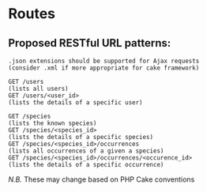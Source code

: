 Routes
==========

Proposed RESTful URL patterns:
---------------------------------

```
.json extensions should be supported for Ajax requests
(consider .xml if more appropriate for cake framework)

GET /users                                                       (lists all users)
GET /users/<user_id>                                             (lists the details of a specific user)

GET /species                                                     (lists the known species)
GET /species/<species_id>                                        (lists the details of a specific species)
GET /species/<species_id>/occurrences                            (lists all occurrences of a given a species)
GET /species/<species_id>/occurrences/<occurence_id>             (lists the details of a specific occurrence)
```

*N.B.* These may change based on PHP Cake conventions
